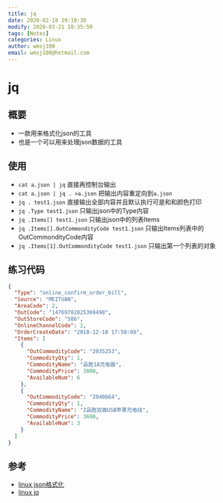 ```yaml
---
title: jq
date: 2020-02-18 19:19:30
modify: 2020-03-21 18:35:50 
tags: [Notes]
categories: Linux
author: wmsj100
email: wmsj100@hotmail.com
---
```


# jq

## 概要

- 一款用来格式化json的工具
- 也是一个可以用来处理json数据的工具

## 使用

- `cat a.json | jq` 直接再控制台输出
- `cat a.json | jq . >a.json` 把输出内容重定向到`a.json`
- `jq . test1.json` 直接输出全部内容并且默认执行可是和和颜色打印
- `jq .Type test1.json` 只输出json中的Type内容
- `jq .Items[] test1.json` 只输出json中的列表Items
- `jq .Items[].OutCommondityCode test1.json` 只输出Items列表中的OutCommondityCode内容
- `jq .Items[1].OutCommondityCode test1.json` 只输出第一个列表的对象

## 练习代码

```test1.json
{
  "Type": "online_confirm_order_bill",
  "Source": "MEITUAN",
  "AreaCode": 2,
  "OutCode": "14769782825369498",
  "OutStoreCode": "586",
  "OnlineChannelCode": 2,
  "OrderCreateDate": "2018-12-18 17:50:08",
  "Items": [
    {
      "OutCommodityCode": "2035253",
      "CommodityQty": 1,
      "CommodityName": "品胜1A充电器",
      "CommodityPrice": 3800,
      "AvailableNum": 6
    },
    {
      "OutCommodityCode": "2040664",
      "CommodityQty": 1,
      "CommodityName": "Z品胜双面USB苹果充电线",
      "CommodityPrice": 3600,
      "AvailableNum": 3
    }
  ]
}
```

## 参考

- [linux json格式化](http://www.openskill.cn/article/357)
- [linux jq](https://www.cnblogs.com/wangxusummer/p/10168576.html)
